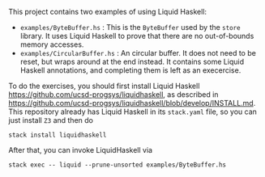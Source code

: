 This project contains two examples of using Liquid Haskell:

- `examples/ByteBuffer.hs` : This is the `ByteBuffer` used by the `store` library. It uses Liquid Haskell to prove that there are no out-of-bounds memory accesses.
- `examples/CircularBuffer.hs` : An circular buffer. It does not need to be reset, but wraps around at the end instead. It contains some Liquid Haskell annotations, and completing them is left as an execercise.

To do the exercises, you should first install Liquid Haskell https://github.com/ucsd-progsys/liquidhaskell, as described in https://github.com/ucsd-progsys/liquidhaskell/blob/develop/INSTALL.md.  This repository already has Liquid Haskell in its `stack.yaml` file, so you can just install `Z3` and then do

```
stack install liquidhaskell
```

After that, you can invoke LiquidHaskell via
```
stack exec -- liquid --prune-unsorted examples/ByteBuffer.hs
```
